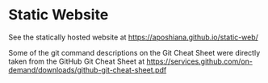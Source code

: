 # Static Website

See the statically hosted website at https://aposhiana.github.io/static-web/

Some of the git command descriptions on the Git Cheat Sheet were directly taken from the GitHub Git Cheat Sheet at https://services.github.com/on-demand/downloads/github-git-cheat-sheet.pdf 

